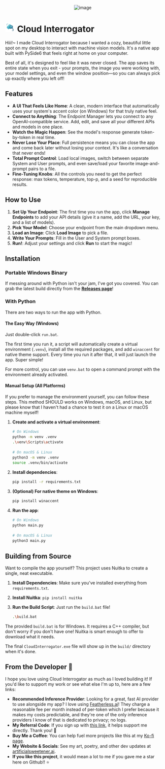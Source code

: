 <p align="center"><img width="895" height="1024" alt="image" src="https://github.com/user-attachments/assets/dc7c59f4-8d1b-432b-8a01-4aa14b84b53d" /></p>

# <img src="icon.png" alt="Cloud Interrogator Logo" width="32"> Cloud Interrogator

Hiii!~ I made Cloud Interrogator because I wanted a cozy, beautiful little spot on my desktop to interact with machine vision models. It's a native app built with PySide6 that feels right at home on your computer.

Best of all, it's designed to feel like it was never closed. The app saves its entire state when you exit - your prompts, the image you were working with, your model settings, and even the window position—so you can always pick up exactly where you left off!

## Features

- **A UI That Feels Like Home**: A clean, modern interface that automatically uses your system's accent color (on Windows) for that truly native feel.
- **Connect to Anything**: The Endpoint Manager lets you connect to any OpenAI-compatible service. Add, edit, and save all your different APIs and models in one place.
- **Watch the Magic Happen**: See the model's response generate token-by-token in real time.
- **Never Lose Your Place**: Full persistence means you can close the app and come back later without losing your context. It's like a conversation that never ends!
- **Total Prompt Control**: Load local images, switch between separate System and User prompts, and even save/load your favorite image-and-prompt pairs to a file.
- **Fine-Tuning Knobs**: All the controls you need to get the perfect response: max tokens, temperature, top-p, and a seed for reproducible results.

## How to Use

1.  **Set Up Your Endpoint**: The first time you run the app, click **Manage Endpoints** to add your API details (give it a name, add the URL, your key, and a list of models).
2.  **Pick Your Model**: Choose your endpoint from the main dropdown menu.
3.  **Load an Image**: Click **Load Image** to pick a file.
4.  **Write Your Prompts**: Fill in the User and System prompt boxes.
5.  **Run!**: Adjust your settings and click **Run** to start the magic!

## Installation

### Portable Windows Binary

If messing around with Python isn't your jam, I've got you covered. You can grab the latest build directly from the [**Releases page**](https://github.com/Artificial-Sweetener/CloudInterrogator/releases)!

### With Python

There are two ways to run the app with Python.

#### The Easy Way (Windows)

Just double-click `run.bat`.

The first time you run it, a script will automatically create a virtual environment (`.venv`), install all the required packages, and add `winaccent` for native theme support. Every time you run it after that, it will just launch the app. Super simple!

For more control, you can use `venv.bat` to open a command prompt with the environment already activated.

#### Manual Setup (All Platforms)

If you prefer to manage the environment yourself, you can follow these steps. This method SHOULD works on Windows, macOS, and Linux, but please know that I haven't had a chance to test it on a Linux or macOS machine myself!

1.  **Create and activate a virtual environment**:
    ```bash
    # On Windows
    python -m venv .venv
    .\venv\Scripts\activate

    # On macOS & Linux
    python3 -m venv .venv
    source .venv/bin/activate
    ```
2.  **Install dependencies**:
    ```bash
    pip install -r requirements.txt
    ```
3.  **(Optional) For native theme on Windows**:
    ```bash
    pip install winaccent
    ```
4.  **Run the app**:
    ```bash
    # On Windows
    python main.py

    # On macOS & Linux
    python3 main.py
    ```

## Building from Source

Want to compile the app yourself? This project uses Nuitka to create a single, neat executable.

1.  **Install Dependencies**: Make sure you've installed everything from `requirements.txt`.
2.  **Install Nuitka**: `pip install nuitka`
3.  **Run the Build Script**: Just run the `build.bat` file!

    ```bash
    .\build.bat
    ```

The provided `build.bat` is for Windows. It requires a C++ compiler, but don't worry if you don't have one! Nuitka is smart enough to offer to download what it needs.

The final `CloudInterrogator.exe` file will show up in the `build/` directory when it's done.

## From the Developer 💖

I hope you love using Cloud Interrogator as much as I loved building it! If you'd like to support my work or see what else I'm up to, here are a few links:

- **Recommended Inference Provider**: Looking for a great, fast AI provider to use alongside my app? I love using [Featherless.ai](https://featherless.ai/)! They charge a reasonable fee per month instead of per-token which I prefer because it makes my costs predictable, and they're one of the only inference providers I know of that is dedicated to privacy; no logs.
- **My Referral Code**: If you sign up with [this link](https://featherless.ai/register?referrer=4Z0BCRPO), it helps support me directly. Thank you! 🥰
- **Buy Me a Coffee**: You can help fuel more projects like this at my [Ko-fi page](https://ko-fi.com/artificial_sweetener).
- **My Website & Socials**: See my art, poetry, and other dev updates at [artificialsweetener.ai](https://artificialsweetener.ai).
- **If you like this project**, it would mean a lot to me if you gave me a star here on Github!! ⭐
